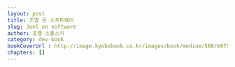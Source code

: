 ```yaml
---
layout: post
title: 조엘 온 소프트웨어
slug: Joel on software 
author: 조엘 스폴스키
category: dev-book
bookCoverUrl : http://image.kyobobook.co.kr/images/book/medium/588/m9788989975588.jpg
chapters: []
---
```


